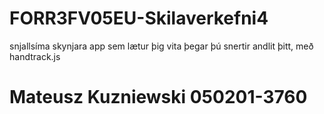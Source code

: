 # FORR3FV05EU-Skilaverkefni4

snjallsíma skynjara app sem lætur þig vita þegar þú snertir andlit þitt, með handtrack.js


# Mateusz Kuzniewski 050201-3760
